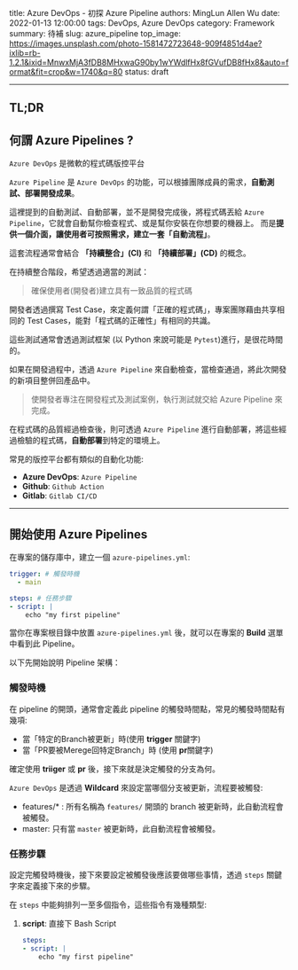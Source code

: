 title: Azure DevOps - 初探 Azure Pipeline
authors: MingLun Allen Wu
date: 2022-01-13 12:00:00
tags: DevOps, Azure DevOps
category: Framework
summary: 待補
slug: azure_pipeline
top_image: https://images.unsplash.com/photo-1581472723648-909f4851d4ae?ixlib=rb-1.2.1&ixid=MnwxMjA3fDB8MHxwaG90by1wYWdlfHx8fGVufDB8fHx8&auto=format&fit=crop&w=1740&q=80
status: draft

---
## TL;DR

## 何謂 Azure Pipelines ?

`Azure DevOps` 是微軟的程式碼版控平台

`Azure Pipeline` 是 `Azure DevOps` 的功能，可以根據團隊成員的需求，**自動測試、部署開發成果**。

這裡提到的自動測試、自動部署，並不是開發完成後，將程式碼丟給 `Azure Pipeline`，它就會自動幫你檢查程式、或是幫你安裝在你想要的機器上。 而是**提供一個介面，讓使用者可按照需求，建立一套「自動流程」**。

這套流程通常會結合 **「持續整合」(CI)** 和 **「持續部署」(CD)** 的概念。

在持續整合階段，希望透過適當的測試：

> 確保使用者(開發者)建立具有一致品質的程式碼

開發者透過撰寫 Test Case，來定義何謂「正確的程式碼」，專案團隊藉由共享相同的 Test Cases，能對「程式碼的正確性」有相同的共識。

這些測試通常會透過測試框架 (以 Python 來說可能是 `Pytest`)進行，是很花時間的。

如果在開發過程中，透過 `Azure Pipeline` 來自動檢查，當檢查通過，將此次開發的新項目整併回產品中。

> 使開發者專注在開發程式及測試案例，執行測試就交給 Azure Pipeline 來完成。

在程式碼的品質經過檢查後，則可透過 `Azure Pipeline` 進行自動部署，將這些經過檢驗的程式碼，**自動部署**到特定的環境上。


常見的版控平台都有類似的自動化功能:

+ **Azure DevOps**: `Azure Pipeline`
+ **Github**: `Github Action`
+ **Gitlab**: `Gitlab CI/CD`

---

## 開始使用 Azure Pipelines

在專案的儲存庫中，建立一個 `azure-pipelines.yml`:

```yaml
trigger: # 觸發時機
  - main

steps: # 任務步驟
- script: |
    echo "my first pipeline"
```

當你在專案根目錄中放置 `azure-pipelines.yml` 後，就可以在專案的 **Build** 選單中看到此 Pipeline。

以下先開始說明 Pipeline 架構：

### 觸發時機

在 pipeline 的開頭，通常會定義此 pipeline 的觸發時間點，常見的觸發時間點有幾項: 

+ 當「特定的Branch被更新」時(使用 **trigger** 關鍵字)
+ 當「PR要被Merege回特定Branch」時 (使用 **pr**關鍵字)

確定使用 **triiger** 或 **pr** 後，接下來就是決定觸發的分支為何。

`Azure DevOps` 是透過 **Wildcard** 來設定當哪個分支被更新，流程要被觸發:

+ features/* : 所有名稱為 `features/` 開頭的 branch 被更新時，此自動流程會被觸發。
+ master: 只有當 `master` 被更新時，此自動流程會被觸發。

### 任務步驟

設定完觸發時機後，接下來要設定被觸發後應該要做哪些事情，透過 `steps` 關鍵字來定義接下來的步驟。

在 `steps` 中能夠排列一至多個指令，這些指令有幾種類型: 

1. **script**: 直接下 Bash Script

   ```yaml
   steps:
   - script: |
       echo "my first pipeline"
   ``` 
